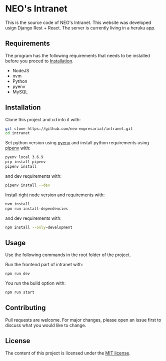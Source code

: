 # NEO's Intranet

This is the source code of NEO's Intranet. This website was developed usign Django Rest + React. The server is currently living in a heruku app.

## Requirements

The program has the following requirements that needs to be installed before you proced to [Installation](##Instalation).

- NodeJS
- nvm
- Python
- pyenv
- MySQL

## Installation

Clone this project and cd into it with:

```bash
git clone https://github.com/neo-empresarial/intranet.git
cd intranet
```

Set python version using [pyenv](https://github.com/pyenv/pyenv) and install python requirements using [pipenv](https://github.com/pypa/pipenv) with:

```bash
pyenv local 3.6.9
pip install pipenv
pipenv install
```

and dev requirements with:

```bash
pipenv install --dev
```

Install right node version and requirements with:

```bash
nvm install
npm run install-dependencies
```

and dev requirements with:

```bash
npm install --only=development
```

## Usage

Use the following commands in the root folder of the project.

Run the frontend part of intranet with:

```bash
npm run dev
```

You run the build option with:

```bash
npm run start
```

## Contributing

Pull requests are welcome. For major changes, please open an issue first to discuss what you would like to change.

## License

The content of this project is licensed under the [MIT license](LICENSE).
